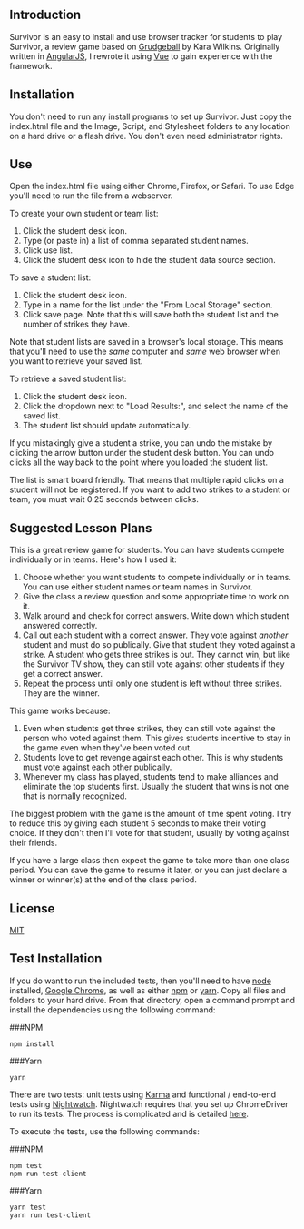 ## Introduction
Survivor is an easy to install and use browser tracker for students to play Survivor, a review game based on [Grudgeball](http://toengagethemall.blogspot.com/2013/02/grudgeball-review-game-where-kids-attack.html) by Kara Wilkins. Originally written in [AngularJS](http://angularjs.org), I rewrote it using [Vue](https://vuejs.org) to gain experience with the framework.

## Installation
You don't need to run any install programs to set up Survivor. Just copy the index.html file and the Image, Script, and Stylesheet folders to any location on a hard drive or a flash drive. You don't even need administrator rights. 

## Use
Open the index.html file using either Chrome, Firefox, or Safari. To use Edge you'll need to run the file from a webserver.

To create your own student or team list:
1. Click the student desk icon.
2. Type (or paste in) a list of comma separated student names.
3. Click use list. 
4. Click the student desk icon to hide the student data source section.

To save a student list:
1. Click the student desk icon.
2. Type in a name for the list under the "From Local Storage" section.
3. Click save page. Note that this will save both the student list and the number of strikes they have.

Note that student lists are saved in a browser's local storage. This means that you'll need to use the *same* computer and *same* web browser when you want to retrieve your saved list. 

To retrieve a saved student list:
1. Click the student desk icon.
2. Click the dropdown next to "Load Results:", and select the name of the saved list.
3. The student list should update automatically.

If you mistakingly give a student a strike, you can undo the mistake by clicking the arrow button under the student desk button. You can undo clicks all the way back to the point where you loaded the student list.

The list is smart board friendly. That means that multiple rapid clicks on a student will not be registered. If you want to add two strikes to a student or team, you must wait 0.25 seconds between clicks.

## Suggested Lesson Plans
This is a great review game for students. You can have students compete individually or in teams. Here's how I used it:

1. Choose whether you want students to compete individually or in teams. You can use either student names or team names in Survivor.
2. Give the class a review question and some appropriate time to work on it.
3. Walk around and check for correct answers. Write down which student answered correctly.
4. Call out each student with a correct answer. They vote against *another* student and must do so publically. Give that student they voted against a strike. A student who gets three strikes is out. They cannot win, but like the Survivor TV show, they can still vote against other students if they get a correct answer.
5. Repeat the process until only one student is left without three strikes. They are the winner.

This game works because:
1. Even when students get three strikes, they can still vote against the person who voted against them. This gives students incentive to stay in the game even when they've been voted out.
2. Students love to get revenge against each other. This is why students must vote against each other publically.
3. Whenever my class has played, students tend to make alliances and eliminate the top students first. Usually the student that wins is not one that is normally recognized.

The biggest problem with the game is the amount of time spent voting. I try to reduce this by giving each student 5 seconds to make their voting choice. If they don't then I'll vote for that student, usually by voting against their friends.

If you have a large class then expect the game to take more than one class period. You can save the game to resume it later, or you can just declare a winner or winner(s) at the end of the class period.

## License
[MIT](http://opensource.org/licenses/MIT)

## Test Installation
If you do want to run the included tests, then you'll need to have [node](https://nodejs.org) installed, [Google Chrome](https://www.google.com/Chrome), as well as either [npm](https://npmjs.com) or [yarn](https://github.com/yarnpkg/yarn). Copy all files and folders to your hard drive. From that directory, open a command prompt and install the dependencies using the following command:

###NPM
```
npm install
```

###Yarn
```
yarn
```

There are two tests: unit tests using [Karma](https://github.com/karma-runner/karma) and functional / end-to-end tests using [Nightwatch](nightwatchjs.org). Nightwatch requires that you set up ChromeDriver to run its tests. The process is complicated and is detailed [here](http://nightwatchjs.org/gettingstarted#browser-drivers-setup).

To execute the tests, use the following commands:

###NPM
```
npm test
npm run test-client
```
###Yarn
```
yarn test
yarn run test-client
```


